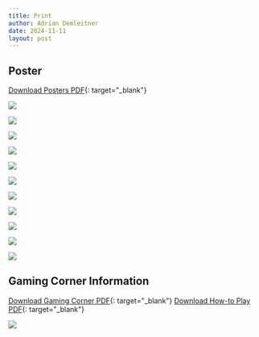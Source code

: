```yaml
---
title: Print
author: Adrian Demleitner
date: 2024-11-11
layout: post
---
```


## Poster

[Download Posters PDF](/lets-play/assets/print/pdf/Poster_Exhibition.pdf){: target="_blank"}

![](/lets-play/assets/print/jpg/poster_1.jpg)

![](/lets-play/assets/print/jpg/poster_2.jpg)

![](/lets-play/assets/print/jpg/poster_3.jpg)

![](/lets-play/assets/print/jpg/poster_4.jpg)

![](/lets-play/assets/print/jpg/poster_5.jpg)

![](/lets-play/assets/print/jpg/poster_6.jpg)

![](/lets-play/assets/print/jpg/poster_7.jpg)

![](/lets-play/assets/print/jpg/poster_8.jpg)

![](/lets-play/assets/print/jpg/poster_9.jpg)

![](/lets-play/assets/print/jpg/poster_10.jpg)

![](/lets-play/assets/print/jpg/poster_11.jpg)


## Gaming Corner Information

[Download Gaming Corner PDF](/lets-play/assets/print/pdf/Gaming_Corner_Information.pdf){: target="_blank"}
[Download How-to Play PDF](/lets-play/assets/print/pdf/How-to_Play.pdf){: target="_blank"}

![](/lets-play/assets/print/jpg/gaming_corner_info.jpg)
